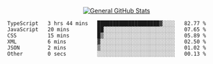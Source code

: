 <p align="center">
  <a href="https://github.com/AndyDevv">
    <img src="https://github-readme-stats.vercel.app/api?username=AndyDevv&custom_title=General%20GitHub%20Stats&theme=aura_dark" alt="General GitHub Stats">
  </a>
</p>

<!--START_SECTION:waka-->

```text
TypeScript   3 hrs 44 mins   ████████████████████▓░░░░   82.77 %
JavaScript   20 mins         ██░░░░░░░░░░░░░░░░░░░░░░░   07.65 %
CSS          15 mins         █▒░░░░░░░░░░░░░░░░░░░░░░░   05.89 %
XML          6 mins          ▓░░░░░░░░░░░░░░░░░░░░░░░░   02.50 %
JSON         2 mins          ▒░░░░░░░░░░░░░░░░░░░░░░░░   01.02 %
Other        0 secs          ░░░░░░░░░░░░░░░░░░░░░░░░░   00.13 %
```

<!--END_SECTION:waka-->
